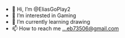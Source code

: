 - 👋 Hi, I’m @EliasGoPlay2
- 👀 I’m interested in Gaming
- 🌱 I’m currently learning drawing
- 📫 How to reach me ...eb73506@gmail.com

<!---
EliasGoPlay2 is a ✨ special ✨ repository because its `README.md` (this file) appears on your GitHub profile.
You can click the Preview link to take a look at your changes.
--->
